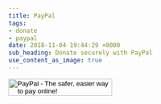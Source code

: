 ```yaml
---
title: PayPal
tags:
- donate
- paypal
date: 2018-11-04 19:44:29 +0000
sub_heading: Donate securely with PayPal 
use_content_as_image: true
---
```

 <form style="display: flex; justify-content: left;" action="https://www.paypal.com/cgi-bin/webscr" method="post" target="_top"><input name="cmd" type="hidden" value="_s-xclick" /><br />
	<input name="hosted_button_id" type="hidden" value="KKHC5KC5QCR7Q" /><br />
	<input alt="PayPal - The safer, easier way to pay online!" name="submit" src="{{ "/img/donation-with-paypal.jpg" | absolute_url }}" type="image" style="height:64%; width:64%;" /><br />
</form>
